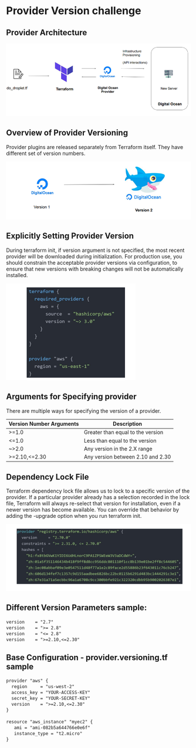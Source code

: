 
# Provider Version challenge  

## Provider Architecture

![MY Image](images/provider1.png)

## Overview of Provider Versioning

Provider plugins are released separately from Terraform itself.
They have different set of version numbers.

![MY Image](images/provider2.png)

## Explicitly Setting Provider Version

During terraform init, if version argument is not specified, the most recent provider will be
downloaded during initialization.
For production use, you should constrain the acceptable provider versions via configuration, to
ensure that new versions with breaking changes will not be automatically installed.

![MY Image](images/provider3.png)

## Arguments for Specifying provider

There are multiple ways for specifying the version of a provider.

| Version Number Arguments  | Description |
|---------------------------|-------------|
| >=1.0 | Greater than equal to the version|
| <=1.0 | Less than equal to the version|
| ~>2.0 | Any version in the 2.X range|
| >=2.10,<=2.30  | Any version between 2.10 and 2.30|

## Dependency Lock File
Terraform dependency lock file allows us to lock to a specific version of the provider.
If a particular provider already has a selection recorded in the lock file, Terraform will always
re-select that version for installation, even if a newer version has become available.
You can override that behavior by adding the -upgrade option when you run terraform init.

![MY Image](images/provider4.png)

## Different Version Parameters sample:

```
version    = "2.7"
version    = ">= 2.8"
version    = "<= 2.8"
version    = ">=2.10,<=2.30"

```
## Base Configuration - provider.versioning.tf sample

```
provider "aws" {
  region     = "us-west-2"
  access_key = "YOUR-ACCESS-KEY"
  secret_key = "YOUR-SECRET-KEY"
  version    = ">=2.10,<=2.30"
}

resource "aws_instance" "myec2" {
   ami = "ami-082b5a644766e0e6f"
   instance_type = "t2.micro"
}

```
